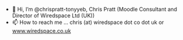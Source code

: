 - 👋 Hi, I’m @chrispratt-tonyyeb, Chris Pratt (Moodle Consultant and Director of Wiredspace Ltd (UK))
- 📫 How to reach me ... chris (at) wiredspace dot co dot uk or www.wiredspace.co.uk

<!---
chrispratt-tonyyeb/chrispratt-tonyyeb is a ✨ special ✨ repository because its `README.md` (this file) appears on your GitHub profile.
You can click the Preview link to take a look at your changes.
--->
